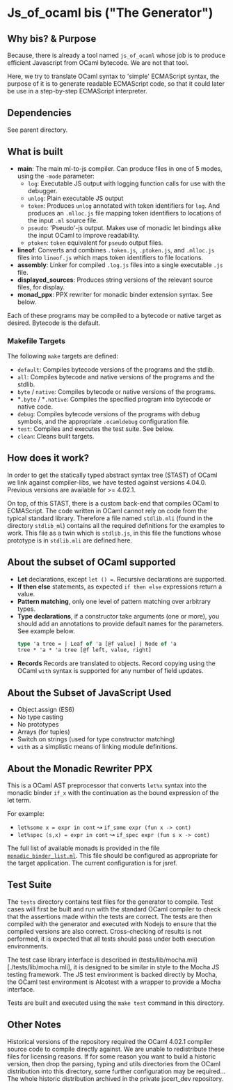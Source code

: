 # Js\_of\_ocaml bis ("The Generator")
## Why bis? & Purpose
  Because, there is already a tool named `js_of_ocaml` whose job is
  to produce efficient Javascript from OCaml bytecode. We are not that tool.

  Here, we try to translate OCaml syntax to 'simple' ECMAScript syntax, the
  purpose of it is to generate readable ECMAScript code, so that it
  could later be use in a step-by-step ECMAScript interpreter.

## Dependencies
  See parent directory.

## What is built
  * **main**: The main ml-to-js compiler. Can produce files in one of 5 modes,
    using the `-mode` parameter:
    * `log`: Executable JS output with logging function calls for use with the
      debugger.
    * `unlog`: Plain executable JS output
    * `token`: Produces `unlog` annotated with token identifiers for `log`. And
      produces an `.mlloc.js` file mapping token identifiers to locations of the
      input `.ml` source file.
    * `pseudo`: 'Pseudo'-js output. Makes use of monadic let bindings alike the
      input OCaml to improve readability.
    * `ptoken`: `token` equivalent for `pseudo` output files.
  * **lineof**: Converts and combines `.token.js`, `.ptoken.js`, and `.mlloc.js`
    files into `lineof.js` which maps token identifiers to file locations.
  * **assembly**: Linker for compiled `.log.js` files into a single executable
    `.js` file.
  * **displayed_sources**: Produces string versions of the relevant source
    files, for display.
  * **monad_ppx**: PPX rewriter for monadic binder extension syntax. See below.

  Each of these programs may be compiled to a bytecode or native target as
  desired. Bytecode is the default.

### Makefile Targets
  The following `make` targets are defined:
  * `default`: Compiles bytecode versions of the programs and the stdlib.
  * `all`: Compiles bytecode and native versions of the programs and the stdlib.
  * `byte` / `native`: Compiles bytecode or native versions of the programs.
  * \*`.byte` / \*`.native`: Compiles the specified program into bytecode or
    native code.
  * `debug`: Compiles bytecode versions of the programs with debug symbols, and
    the appropriate `.ocamldebug` configuration file.
  * `test`: Compiles and executes the test suite. See below.
  * `clean`: Cleans built targets.

## How does it work?
  In order to get the statically typed abstract syntax tree (STAST) of OCaml we
  link against compiler-libs, we have tested against versions 4.04.0. Previous
  versions are available for >= 4.02.1.

  On top, of this STAST, there is a custom back-end that compiles OCaml to
  ECMAScript. The code written in OCaml cannot rely on code from the typical
  standard library. Therefore a file named `stdlib.mli` (found in the directory
  `stdlib_ml`) contains all the required definitions for the examples to work.
  This file as a twin which is `stdlib.js`, in this file the functions whose
  prototype is in `stdlib.mli` are defined here.

## About the subset of OCaml supported
  * **Let** declarations, except `let () =`. Recursive declarations are
    supported.
  * **If then else** statements, as expected `if then else` expressions return a
    value.
  * **Pattern matching**, only one level of pattern matching over arbitrary
    types.
  * **Type declarations**, if a constructor take arguments (one or more), you
    should add an annotations to provide default names for the parameters. See
    example below.
    ```ocaml
    type 'a tree = | Leaf of 'a [@f value] | Node of 'a
    tree * 'a * 'a tree [@f left, value, right]
    ```
  * **Records** Records are translated to objects. Record copying using the
    OCaml `with` syntax is supported for any number of field updates.

## About the Subset of JavaScript Used
  * Object.assign (ES6)
  * No type casting
  * No prototypes
  * Arrays (for tuples)
  * Switch on strings (used for type constructor matching)
  * `with` as a simplistic means of linking module definitions.

## About the Monadic Rewriter PPX
  This is a OCaml AST preprocessor that converts `let%x` syntax into the
  monadic binder `if_x` with the continuation as the bound expression of the
  let term.

  For example:
  * `let%some x = expr in cont` ↝ `if_some expr (fun x -> cont)`
  * `let%spec (s,x) = expr in cont` ↝ `if_spec expr (fun s x -> cont)`

  The full list of available monads is provided in the file
  [`monadic_binder_list.ml`](./monadic_binder_list.ml). This file should be
  configured as appropriate for the target application. The current
  configuration is for jsref.

## Test Suite
  The `tests` directory contains test files for the generator to compile. Test
  cases will first be built and run with the standard OCaml compiler to check
  that the assertions made within the tests are correct. The tests are then
  compiled with the generator and executed with Nodejs to ensure that the
  compiled versions are also correct. Cross-checking of results is not
  performed, it is expected that all tests should pass under both execution
  environments.

  The test case library interface is described in
  (tests/lib/mocha.mli)[./tests/lib/mocha.mli], it is designed to be similar in
  style to the Mocha JS testing framework. The JS test environment is backed
  directly by Mocha, the OCaml test environment is Alcotest with a wrapper to
  provide a Mocha interface.

  Tests are built and executed using the `make test` command in this directory.

## Other Notes
  Historical versions of the repository required the OCaml 4.02.1 compiler
  source code to compile directly against. We are unable to redistribute
  these files for licensing reasons. If for some reason you want to build a
  historic version, then drop the parsing, typing and utils directories from
  the OCaml distribution into this directory, some further configuration may
  be required... The whole historic distribution archived in the private
  jscert\_dev repository.
